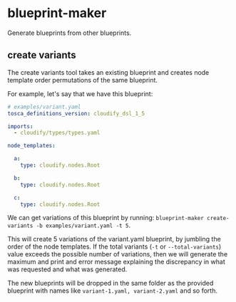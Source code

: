 # blueprint-maker

Generate blueprints from other blueprints.

## create variants

The create variants tool takes an existing blueprint and creates node template order permutations of the same blueprint.

For example, let's say that we have this blueprint:

```yaml
# examples/variant.yaml
tosca_definitions_version: cloudify_dsl_1_5

imports:
  - cloudify/types/types.yaml

node_templates:

  a:
    type: cloudify.nodes.Root

  b:
    type: cloudify.nodes.Root

  c:
    type: cloudify.nodes.Root
```

We can get variations of this blueprint by running: `blueprint-maker create-variants -b examples/variant.yaml -t 5`.

This will create 5 variations of the variant.yaml blueprint, by jumbling the order of the node templates.
If the total variants (`-t` or `--total-variants`) value exceeds the possible number of variations, then we will generate the maximum and print and error message explaining the discrepancy in what was requested and what was generated.

The new blueprints will be dropped in the same folder as the provided blueprint with names like `variant-1.yaml, variant-2.yaml` and so forth.
